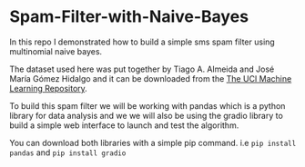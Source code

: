 # Spam-Filter-with-Naive-Bayes
In this repo I demonstrated how to build a simple sms spam filter using multinomial naive bayes.

The dataset used here was put together by Tiago A. Almeida and José María Gómez Hidalgo and it can be downloaded from the <a href='https://archive.ics.uci.edu/ml/datasets/sms+spam+collection'>The UCI Machine Learning Repository<a/>.

To build this spam filter we will be working with pandas which is a python library for data analysis and we we will also be using the gradio library to build a simple web interface to launch and test the algorithm.

You can download both libraries with a simple pip command.
i.e `pip install pandas` and `pip install gradio`
